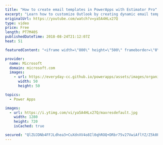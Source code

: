 ```yaml
---
title: "How to create email templates in PowerApps with Estimator Pro"
excerpt: "Learn how to customize Outlook by creating dynamic email templates in PowerApps with Estimator Pro. By using Estimator Pro, you can view the location and details of your customer appointments, build project estimates, and send the details to customers all within a single app.   Learn more: https://web.powerapps.com/home?sampleapp_preview=estimatorpro"
originalUrl: https://youtube.com/watch?v=ya5A4HLx27Q
type: video
price: Free
length: PT7M40S
publishedDateTime: 2018-08-24T21:12:07Z
heat: 51

featuredContent: "<iframe width=\"800\" height=\"500\" frameborder=\"0\" src=\"https://www.youtube.com/embed/ya5A4HLx27Q\" allow=\"accelerometer; autoplay; encrypted-media; gyroscope; picture-in-picture\" allowfullscreen></iframe>"

provider:
  name: Microsoft
  domain: microsoft.com
  images:
    - url: https://everyday-cc.github.io/powerapps/assets/images/organizations/microsoft.com-50x50.jpg
      width: 50
      height: 50

topics:
  - Power Apps

images:
  - url: https://i.ytimg.com/vi/ya5A4HLx27Q/maxresdefault.jpg
    width: 1280
    height: 720
    isCached: true

secured: "QlZUJDNb4FFJLdhea3+CuXdnXV4o8Il0qhROQ+DRbr75v27VwiAflYZ/Z5k0Pf4RIYuqn0AMGrxk0foJAmNBJzjLnnLyWFoJyXoXgMleEyJhwztCZAKpcMamuD8qcC4eya+iM8ldej9lAlzpXbnbmh5o8eyuAwDOP5vjtav4AwfzbPBYgYJFYADZWi8dCcbi/EhSLOntS6TYnsN46QU/uGn5qdwpP8fD4EVG37+sqSKyuoGBAboACta7iXXZknIVce18GCey9PnSgt4cStjYV/eIr++nl+WATHQQyFcwzN7ePbAsy1uggaYO5rX5uQM+pA+/gkZUn8ClNQZhHfLY9qqrbFQcCaUFyc8GyIoZ1ZH+CWqjnNEn/NQPT07XRXWYeBFfSlVVF9nJacyAQpQH2iLFAdl+ZpbnVTxZBCO/viA=;54wRFhTigOk8vQaqCSqL1w=="
---
```


